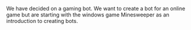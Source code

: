 We have decided on a gaming bot. We want to create a bot for an online game but are starting with the windows game Minesweeper as an introduction to creating bots.
